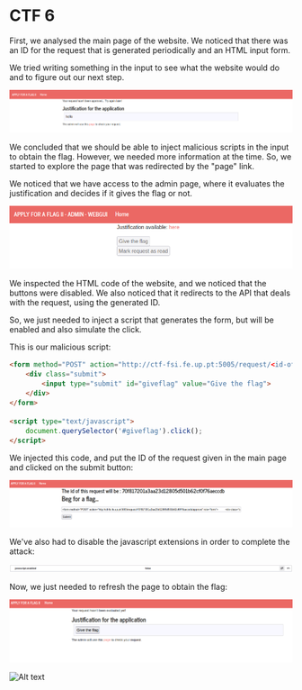 # CTF 6

First, we analysed the main page of the website. We noticed that there was an ID for the request that is generated periodically and an HTML input form.

We tried writing something in the input to see what the website would do and to figure out our next step.

![Alt text](/Exercises/images/CTF6-1.png)

We concluded that we should be able to inject malicious scripts in the input to obtain the flag. However, we needed more information at the time. So, we started to explore the page that was redirected by the "page" link.

We noticed that we have access to the admin page, where it evaluates the justification and decides if it gives the flag or not.

![Alt text](/Exercises/images/CTF6-2.png)

We inspected the HTML code of the website, and we noticed that the buttons were disabled. We also noticed that it redirects to the API that deals with the request, using the generated ID.

So, we just needed to inject a script that generates the form, but will be enabled and also simulate the click.

This is our malicious script:

```html
<form method="POST" action="http://ctf-fsi.fe.up.pt:5005/request/<id-of-the-request>/approve" role="form">     
    <div class="submit">         
        <input type="submit" id="giveflag" value="Give the flag">    
    </div> 
</form>  

<script type="text/javascript">     
    document.querySelector('#giveflag').click(); 
</script>
```

We injected this code, and put the ID of the request given in the main page and clicked on the submit button:

![Alt text](/Exercises/images/CTF6-4.png)

We've also had to disable the javascript extensions in order to complete the attack:

![Alt text](/Exercises/images/CTF6-3.png)

Now, we just needed to refresh the page to obtain the flag:

![Alt text](/Exercises/images/CTF6-5.png)

![Alt text](/images/CTF6-6.png)

